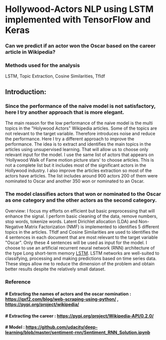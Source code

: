 # Hollywood-Actors NLP using LSTM implemented with TensorFlow and Keras
### Can we predict if an actor won the Oscar based on the career article in Wikipedia?

### Methods used for the analysis
LSTM, Topic Extraction, Cosine Similarities, TfIdf

## Introduction:
### Since the performance of the naive model is not satisfactory, here I try another approach that is more elegant.
The main reason for the low performance of the naive model is the multi topics in the "Holywood Actors" Wikipedia articles. Some of the topics are not relevant to the target variable. Therefore introduces noise and reduce the performance. 
Here I try a different approach to improve the performance. The idea is to extract and identifies the main topics in the articles using unsupervised learning. That will allow us to choose only relevant input for the model. 
I use the same list of actors that appears on 'Hollywood Walk of Fame motion picture stars' to choose articles. This is not a complete list but it includes most of the significant actors in the Hollywood industry. I also improve the articles extraction so most of the actors have articles. The list includes around 900 actors 200 of them were nominated to Oscar and another 350 won or nominated to an Oscar. 
### The model classifies actors that won or nominated to the Oscar as one category and the other actors as the second category.
Overview:
I focus my efforts on efficient but basic preprocessing that will enhance the signal. 
I perform basic cleaning of the data, remove numbers, stop words, tokenize words.
Latent Dirichlet allocation (LDA) and Non-Negative Matrix Factorization (NMF) is implemented to identifies 5 different topics in the articles. 
TfIdf and Cosine Similarities are used to identifies the 4 sentences in each document that are most relevant to the target variable "Oscar". 
Only these 4 sentences will be used as input for the model. 
I choose to use an artificial recurrent neural network (RNN) architecture of the type Long short-term memory [LSTM](https://en.wikipedia.org/wiki/Long_short-term_memory). LSTM networks are well-suited to classifying, processing and making predictions based on time series data.
These steps allow me to reduce the dimension of the problem and obtain better results despite the relatively small dataset. 

 
### Reference
#### # Extracting the names of actors and the oscar nomination : https://qxf2.com/blog/web-scraping-using-python/ , https://pypi.org/project/wikipedia/
#### # Extracting the career : https://pypi.org/project/Wikipedia-API/0.2.0/
#### # Model : https://github.com/udacity/deep-learning/blob/master/sentiment-rnn/Sentiment_RNN_Solution.ipynb
